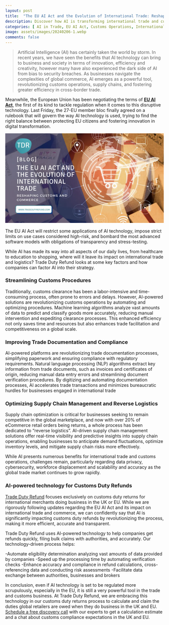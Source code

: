 ```yaml
---
layout: post
title:  "The EU AI Act and the Evolution of International Trade: Reshaping Customs and Commerce"
description: Discover how AI is transforming international trade and customs operations, from streamlining procedures to improving compliance. Learn about the impact of the EU AI Act and how Trade Duty Refund is leveraging AI-powered technology for customs duty refunds.
categories: [ AI in Trade, EU AI Act, Customs Operations, International Trade Efficiency, AI-Powered Customs Duty Refunds]
image: assets/images/20240206-1.webp
comments: false
---
```

>Artificial Intelligence (AI) has certainly taken the world by storm. In recent years, we have seen the benefits that AI technology can bring to business and society in terms of innovation, efficiency and creativity, however many have also experienced the dark side of AI from bias to security breaches. As businesses navigate the complexities of global commerce, AI emerges as a powerful tool, revolutionizing customs operations, supply chains, and fostering greater efficiency in cross-border trade.

Meanwhile, the European Union has been negotiating the terms of [**EU AI Act**](https://www.europarl.europa.eu/news/en/headlines/society/20230601STO93804/eu-ai-act-first-regulation-on-artificial-intelligence), the first of its kind to tackle regulation when it comes to this disruptive technology. Last Friday, the 27-EU member bloc finally agreed on a rulebook that will govern the way AI technology is used, trying to find the right balance between protecting EU citizens and fostering innovation in digital transformation. 

![The image illustrate the way Trade Duty Refund uses AI to improve Customs Duty refund](/assets/images/20240206-2.webp)


The EU AI Act will restrict some applications of AI technology, impose strict limits on use cases considered high-risk, and bombard the most advanced software models with obligations of transparency and stress-testing. 

While AI has made its way into all aspects of our daily lives, from healthcare to education to shopping, where will it leave its impact on international trade and logistics? Trade Duty Refund looks at some key factors and how companies can factor AI into their strategy.

### Streamlining Customs Procedures
Traditionally, customs clearance has been a labor-intensive and time-consuming process, often prone to errors and delays. However, AI-powered solutions are revolutionizing customs operations by automating and optimizing procedures. Machine learning algorithms analyze vast amounts of data to predict and classify goods more accurately, reducing manual intervention and expediting clearance processes. This enhanced efficiency not only saves time and resources but also enhances trade facilitation and competitiveness on a global scale.

### Improving Trade Documentation and Compliance
AI-powered platforms are revolutionizing trade documentation processes, simplifying paperwork and ensuring compliance with regulatory requirements. Natural language processing (NLP) algorithms extract key information from trade documents, such as invoices and certificates of origin, reducing manual data entry errors and streamlining document verification procedures. By digitizing and automating documentation processes, AI accelerates trade transactions and minimizes bureaucratic hurdles for businesses engaged in international trade

### Optimizing Supply Chain Management and Reverse Logistics
Supply chain optimization is critical for businesses seeking to remain competitive in the global marketplace, and now with over 20% of eCommerce retail orders being returns, a whole process has been dedicated to “reverse logistics”.  AI-driven supply chain management solutions offer real-time visibility and predictive insights into supply chain operations, enabling businesses to anticipate demand fluctuations, optimize inventory levels, and mitigate supply chain risks more effectively. 

While AI presents numerous benefits for international trade and customs operations, challenges remain, particularly regarding data privacy, cybersecurity, workforce displacement and scalability and accuracy as the global trade market continues to grow rapidly.

### AI-powered technology for Customs Duty Refunds

[Trade Duty Refund](https://tradedutyrefund.com) focuses exclusively on customs duty returns for international merchants doing business in the UK or EU. While we are rigorously following updates regarding the EU AI Act and its impact on international trade and commerce, we can confidently say that AI is significantly impacting customs duty refunds by revolutionizing the process, making it more efficient, accurate and transparent.

Trade Duty Refund uses AI-powered technology to help companies get refunds quickly, filing bulk claims with authorities, and accurately. Our technology-driven process helps:

-Automate eligibility determination analyzing vast amounts of data provided by companies
-Speed up the processing time by automating verification checks
-Enhance accuracy and compliance in refund calculations, cross-referencing data and conducting risk assessments
-Facilitate data exchange between authorities, businesses and brokers

In conclusion, even if AI technology is set to be regulated more scrupulously, especially in the EU, it is still a very powerful tool in the trade and customs business. At Trade Duty Refund, we are embracing this technology in our customs duty returns process to calculate and claim the duties global retailers are owed when they do business in the UK and EU.
[Schedule a free discovery call](https://zcal.co/i/ipvlgNrr) with our experts to get a calculation estimate and a chat about customs compliance expectations in the UK and EU.

